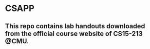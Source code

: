 # CSAPP
## This repo contains lab handouts downloaded from the official course website of CS15-213 @CMU.
